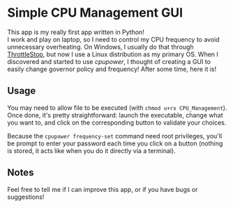 # Simple CPU Management GUI
This app is my really first app written in Python!  
I work and play on laptop, so I need to control my CPU frequency to avoid unnecessary overheating. On Windows, I usually do that through [ThrottleStop](https://www.techpowerup.com/download/techpowerup-throttlestop/), but now I use a Linux distribution as my primary OS. When I discovered and started to use *cpupower*, I thought of creating a GUI to easily change governor policy and frequency! After some time, here it is!

## Usage
You may need to allow file to be executed (with `chmod u+rx CPU_Management`).  
Once done, it's pretty straightforward: launch the executable, change what you want to, and click on the corresponding button to validate your choices.   
  
Because the `cpupower frequency-set` command need root privileges, you'll be prompt to enter your password each time you click on a button (nothing is stored, it acts like when you do it directly via a terminal).

## Notes
Feel free to tell me if I can improve this app, or if you have bugs or suggestions!
